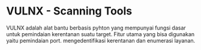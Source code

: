 # VULNX - Scanning Tools

VULNX adalah alat bantu berbasis pyhton yang mempunyai fungsi dasar untuk pemindaian kerentanan suatu target. Fitur utama yang bisa digunakan yaitu pemindaian port. mengedentifikasi kerentanan dan enumerasi layanan.
